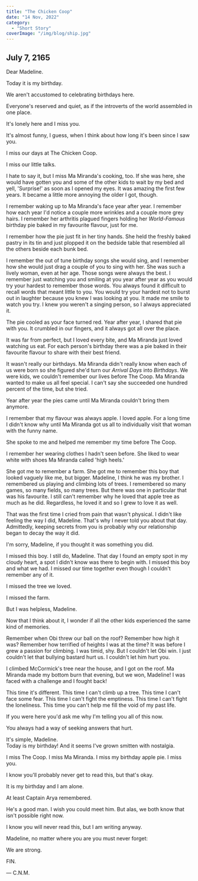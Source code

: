 ```yaml
---
title: "The Chicken Coop"
date: "14 Nov, 2022"
category:
  - "Short Story"
coverImage: "/img/blog/ship.jpg"
---
```


## July 7, 2165

Dear Madeline.

Today it is my birthday.

We aren't accustomed to celebrating birthdays here.

Everyone's reserved and quiet, as if the introverts of the world assembled in one place.

It's lonely here and I miss you.

It's almost funny, I guess, when I think about how long it's been since I saw you.

I miss our days at The Chicken Coop.

I miss our little talks.

I hate to say it, but I miss Ma Miranda's cooking, too. If she was here, she would have gotten you and some of the other kids to wait by my bed and yell, 'Surprise!' as soon as I opened my eyes. It was amazing the first few years. It became a little more annoying the older I got, though.

I remember waking up to Ma Miranda's face year after year. I remember how each year I'd notice a couple more wrinkles and a couple more grey hairs. I remember her arthritis plagued fingers holding her _World-Famous_ birthday pie baked in my favourite flavour, just for me.

I remember how the pie just fit in her tiny hands. She held the freshly baked pastry in its tin and just plopped it on the bedside table that resembled all the others beside each bunk bed.

I remember the out of tune birthday songs she would sing, and I remember how she would just drag a couple of you to sing with her. She was such a lively woman, even at her age. Those songs were always the best. I remember just watching you and smiling at you year after year as you would try your hardest to remember those words. You always found it difficult to recall words that meant little to you. You would try your hardest not to burst out in laughter because you knew I was looking at you. It made me smile to watch you try. I knew you weren't a singing person, so I always appreciated it.

The pie cooled as your face turned red. Year after year, I shared that pie with you. It crumbled in our fingers, and it always got all over the place.

It was far from perfect, but I loved every bite, and Ma Miranda just loved watching us eat. For each person's birthday there was a pie baked in their favourite flavour to share with their best friend.

It wasn't really our birthdays. Ma Miranda didn't really know when each of us were born so she figured she'd turn our _Arrival Days_ into _Birthdays_. We were kids, we couldn't remember our lives before The Coop. Ma Miranda wanted to make us all feel special. I can't say she succeeded one hundred percent of the time, but she tried.

Year after year the pies came until Ma Miranda couldn't bring them anymore.

I remember that my flavour was always apple. I loved apple. For a long time I didn't know why until Ma Miranda got us all to individually visit that woman with the funny name.

She spoke to me and helped me remember my time before The Coop.

I remember her wearing clothes I hadn't seen before. She liked to wear white with shoes Ma Miranda called 'high heels.'

She got me to remember a farm. She got me to remember this boy that looked vaguely like me, but bigger. Madeline, I think he was my brother. I remembered us playing and climbing lots of trees. I remembered so many games, so many fields, so many trees. But there was one in particular that was his favourite. I still can't remember why he loved that apple tree as much as he did. Regardless, he loved it and so I grew to love it as well.

That was the first time I cried from pain that wasn't physical. I didn't like feeling the way I did, Madeline. That's why I never told you about that day. Admittedly, keeping secrets from you is probably why our relationship began to decay the way it did.

I'm sorry, Madeline, if you thought it was something you did.

I missed this boy. I still do, Madeline. That day I found an empty spot in my cloudy heart, a spot I didn't know was there to begin with. I missed this boy and what we had. I missed our time together even though I couldn't remember any of it.

I missed the tree we loved.

I missed the farm.

But I was helpless, Madeline.

Now that I think about it, I wonder if all the other kids experienced the same kind of memories.

Remember when Obi threw our ball on the roof? Remember how high it was? Remember how terrified of heights I was at the time? It was before I grew a passion for climbing. I was timid, shy. But I couldn't let Obi win. I just couldn't let that bullying bastard hurt us. I couldn't let him hurt you.

I climbed McCormick's tree near the house, and I got on the roof. Ma Miranda made my bottom burn that evening, but we won, Madeline! I was faced with a challenge and I fought back!

This time it's different. This time I can't climb up a tree. This time I can't face some fear. This time I can't fight the emptiness. This time I can't fight the loneliness. This time you can't help me fill the void of my past life.

If you were here you'd ask me why I'm telling you all of this now.

You always had a way of seeking answers that hurt.

It's simple, Madeline.  
Today is my birthday! And it seems I've grown smitten with nostalgia.

I miss The Coop. I miss Ma Miranda. I miss my birthday apple pie. I miss you.

I know you'll probably never get to read this, but that's okay.

It is my birthday and I am alone.

At least Captain Arya remembered.

He's a good man. I wish you could meet him. But alas, we both know that isn't possible right now.

I know you will never read this, but I am writing anyway.

Madeline, no matter where you are you must never forget:

We are strong.

FIN.

— C.N.M.
